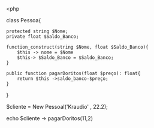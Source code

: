 <php

class Pessoa{

    protected string $Nome;
    private float $Saldo_Banco;

    function_construct(string $Nome, float $Saldo_Banco){
        $this -> nome = $Nome
        $this-> $Saldo_Banco = $Saldo_Banco;
    }

    public function pagarDoritos(float $preço): float{
        return $this ->saldo_banco-$preço;
    }
}

$cliente = New Pessoal('Kraudio' , 22.2);

echo $cliente -> pagarDoritos(11,2)
